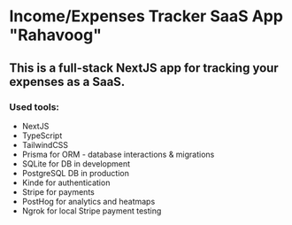 # Income/Expenses Tracker SaaS App "Rahavoog"

## This is a full-stack NextJS app for tracking your expenses as a SaaS. 

### Used tools:

* NextJS
* TypeScript
* TailwindCSS
* Prisma for ORM - database interactions & migrations
* SQLite for DB in development
* PostgreSQL DB in production
* Kinde for authentication
* Stripe for payments
* PostHog for analytics and heatmaps
* Ngrok for local Stripe payment testing
